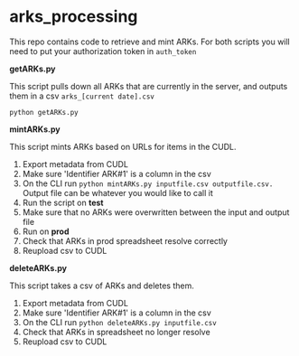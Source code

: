 # arks_processing

This repo contains code to retrieve and mint ARKs. For both scripts you will need to put your authorization token in ```auth_token```

**getARKs.py**

This script pulls down all ARKs that are currently in the server, and outputs them in a csv ```arks_[current date].csv```

```python getARKs.py```

**mintARKs.py**

This script mints ARKs based on URLs for items in the CUDL.

1. Export metadata from CUDL
2. Make sure 'Identifier ARK#1' is a column in the csv
3. On the CLI run ```python mintARKs.py inputfile.csv outputfile.csv.``` Output file can be whatever you would like to call it
4. Run the script on **test**
5. Make sure that no ARKs were overwritten between the input and output file
6. Run on **prod**
7. Check that ARKs in prod spreadsheet resolve correctly
8. Reupload csv to CUDL

**deleteARKs.py**

This script takes a csv of ARKs and deletes them.

1. Export metadata from CUDL
2. Make sure 'Identifier ARK#1' is a column in the csv
3. On the CLI run ```python deleteARKs.py inputfile.csv``` 
4. Check that ARKs in spreadsheet no longer resolve 
5. Reupload csv to CUDL

